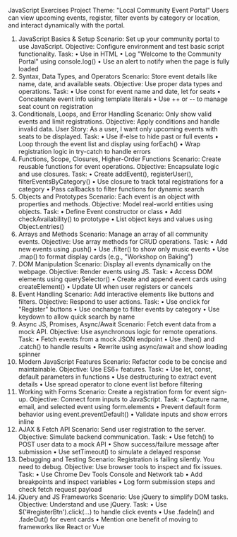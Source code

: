 JavaScript Exercises
Project Theme: "Local Community Event Portal"
Users can view upcoming events, register, filter events by category or location, and interact
dynamically with the portal.
1. JavaScript Basics & Setup
Scenario: Set up your community portal to use JavaScript.
Objective: Configure environment and test basic script functionality.
Task:
• Use <script src="main.js"></script> in HTML
• Log "Welcome to the Community Portal" using console.log()
• Use an alert to notify when the page is fully loaded
2. Syntax, Data Types, and Operators
Scenario: Store event details like name, date, and available seats.
Objective: Use proper data types and operations.
Task:
• Use const for event name and date, let for seats
• Concatenate event info using template literals
• Use ++ or -- to manage seat count on registration
3. Conditionals, Loops, and Error Handling
Scenario: Only show valid events and limit registrations.
Objective: Apply conditions and handle invalid data.
User Story: As a user, I want only upcoming events with seats to be displayed.
Task:
• Use if-else to hide past or full events
• Loop through the event list and display using forEach()
• Wrap registration logic in try-catch to handle errors
4. Functions, Scope, Closures, Higher-Order Functions
Scenario: Create reusable functions for event operations.
Objective: Encapsulate logic and use closures.
Task:
• Create addEvent(), registerUser(), filterEventsByCategory()
• Use closure to track total registrations for a category
• Pass callbacks to filter functions for dynamic search
5. Objects and Prototypes
Scenario: Each event is an object with properties and methods.
Objective: Model real-world entities using objects.
Task:
• Define Event constructor or class
• Add checkAvailability() to prototype
• List object keys and values using Object.entries()
6. Arrays and Methods
Scenario: Manage an array of all community events.
Objective: Use array methods for CRUD operations.
Task:
• Add new events using .push()
• Use .filter() to show only music events
• Use .map() to format display cards (e.g., "Workshop on Baking")
7. DOM Manipulation
Scenario: Display all events dynamically on the webpage.
Objective: Render events using JS.
Task:
• Access DOM elements using querySelector()
• Create and append event cards using createElement()
• Update UI when user registers or cancels
8. Event Handling
Scenario: Add interactive elements like buttons and filters.
Objective: Respond to user actions.
Task:
• Use onclick for "Register" buttons
• Use onchange to filter events by category
• Use keydown to allow quick search by name
9. Async JS, Promises, Async/Await
Scenario: Fetch event data from a mock API.
Objective: Use asynchronous logic for remote operations.
Task:
• Fetch events from a mock JSON endpoint
• Use .then() and .catch() to handle results
• Rewrite using async/await and show loading spinner
10. Modern JavaScript Features
Scenario: Refactor code to be concise and maintainable.
Objective: Use ES6+ features.
Task:
• Use let, const, default parameters in functions
• Use destructuring to extract event details
• Use spread operator to clone event list before filtering
11. Working with Forms
Scenario: Create a registration form for event sign-up.
Objective: Connect form inputs to JavaScript.
Task:
• Capture name, email, and selected event using form.elements
• Prevent default form behavior using event.preventDefault()
• Validate inputs and show errors inline
12. AJAX & Fetch API
Scenario: Send user registration to the server.
Objective: Simulate backend communication.
Task:
• Use fetch() to POST user data to a mock API
• Show success/failure message after submission
• Use setTimeout() to simulate a delayed response
13. Debugging and Testing
Scenario: Registration is failing silently. You need to debug.
Objective: Use browser tools to inspect and fix issues.
Task:
• Use Chrome Dev Tools Console and Network tab
• Add breakpoints and inspect variables
• Log form submission steps and check fetch request payload
14. jQuery and JS Frameworks
Scenario: Use jQuery to simplify DOM tasks.
Objective: Understand and use jQuery.
Task:
• Use $('#registerBtn').click(...) to handle click events
• Use .fadeIn() and .fadeOut() for event cards
• Mention one benefit of moving to frameworks like React or Vue